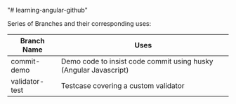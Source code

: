 "# learning-angular-github" 

Series of Branches and their corresponding uses:

| Branch Name | Uses |
| --- | --- |
| commit-demo | Demo code to insist code commit using husky (Angular Javascript) |
| validator-test | Testcase covering a custom validator |
